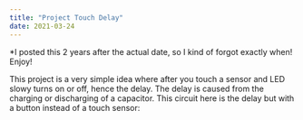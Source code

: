 ```yaml
---
title: "Project Touch Delay"
date: 2021-03-24
---
```


*I posted this 2 years after the actual date, so I kind of forgot exactly when!
Enjoy!

This project is a very simple idea where after you touch a sensor and LED slowy turns on or off, hence the delay. The delay is caused from the 
charging or discharging of a capacitor. 
This circuit here is the delay but with a button instead of a touch sensor: 
